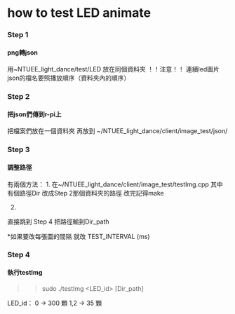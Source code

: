 # how to test LED animate

### Step 1
#### png轉json
用~NTUEE_light_dance/test/LED
放在同個資料夾
！！注意！！
連續led圖片json的檔名要照播放順序（資料夾內的順序）

### Step 2
#### 把json們傳到r-pi上
把檔案們放在一個資料夾
再放到 ~/NTUEE_light_dance/client/image_test/json/

### Step 3
#### 調整路徑
有兩個方法：
1. 
在~/NTUEE_light_dance/client/image_test/testImg.cpp
其中有個路徑Dir
改成Step 2那個資料夾的路徑
改完記得make

2.
直接跳到 Step 4 把路徑輸到Dir_path

*如果要改每張圖的間隔 就改 TEST_INTERVAL (ms)

### Step 4
#### 執行testImg
>> sudo ./testImg <LED_id> [Dir_path]

LED_id：
0   -> 300 顆
1,2 -> 35  顆
